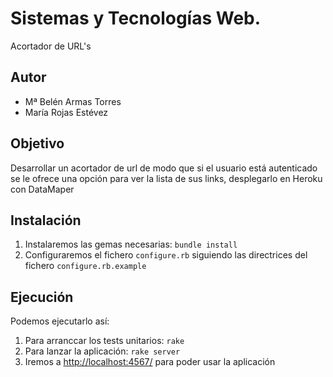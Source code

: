 
Sistemas y Tecnologías Web.
===========
Acortador de URL's


Autor
-----------

- Mª Belén Armas Torres 
- María Rojas Estévez

Objetivo
-----------

Desarrollar un acortador de url de modo que si el usuario está autenticado se le ofrece una opción para ver la lista de sus links, desplegarlo en Heroku con DataMaper


Instalación
--------------

1. Instalaremos las gemas necesarias: `bundle install`
2. Configuraremos el fichero `configure.rb` siguiendo las directrices del fichero `configure.rb.example`


Ejecución
------------

Podemos ejecutarlo así:

1. Para arranccar los tests unitarios: `rake`
2. Para lanzar la aplicación: `rake server`
3. Iremos a [http://localhost:4567/](http://localhost:4567/) para poder usar la aplicación
